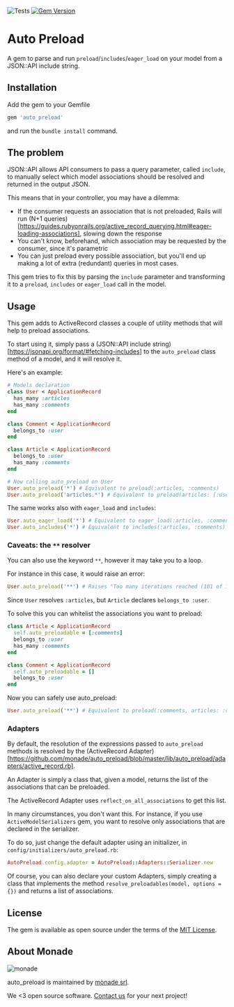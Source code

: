 ![Tests](https://github.com/monade/auto_preload/actions/workflows/test.yml/badge.svg)
[![Gem Version](https://badge.fury.io/rb/auto_preload.svg)](https://badge.fury.io/rb/auto_preload)

# Auto Preload

A gem to parse and run `preload`/`includes`/`eager_load` on your model from a JSON::API include string.

## Installation

Add the gem to your Gemfile

```ruby
gem 'auto_preload'
```

and run the `bundle install` command.

## The problem
JSON::API allows API consumers to pass a query parameter, called `include`, to manually select which model associations should be resolved and returned in the output JSON.

This means that in your controller, you may have a dilemma:
* If the consumer requests an association that is not preloaded, Rails will run (N+1 queries)[https://guides.rubyonrails.org/active_record_querying.html#eager-loading-associations], slowing down the response
* You can't know, beforehand, which association may be requested by the consumer, since it's parametric
* You can just preload every possible association, but you'll end up making a lot of extra (redundant) queries in most cases.

This gem tries to fix this by parsing the `include` parameter and transforming it to a `preload`, `includes` or `eager_load` call in the model.

## Usage
This gem adds to ActiveRecord classes a couple of utility methods that will help to preload associations.

To start using it, simply pass a (JSON::API include string)[https://jsonapi.org/format/#fetching-includes] to the `auto_preload` class method of a model, and it will resolve it.

Here's an example:
```ruby
# Models declaration
class User < ApplicationRecord
  has_many :articles
  has_many :comments
end

class Comment < ApplicationRecord
  belongs_to :user
end

class Article < ApplicationRecord
  belongs_to :user
  has_many :comments
end

# Now calling auto_preload on User
User.auto_preload('*') # Equivalent to preload(:articles, :comments)
User.auto_preload('articles.*') # Equivalent to preload(articles: [:user, :comments])
```

The same works also with `eager_load` and `includes`:
```ruby
User.auto_eager_load('*') # Equivalent to eager_load(:articles, :comments)
User.auto_includes('*') # Equivalent to includes(:articles, :comments)
```

### Caveats: the `**` resolver
You can also use the keyword `**`, however it may take you to a loop.

For instance in this case, it would raise an error:
```ruby
User.auto_preload('**') # Raises "Too many iterations reached (101 of 100)"
```
Since `User` resolves `:articles`, but `Article` declares `belongs_to :user`.

To solve this you can whitelist the associations you want to preload:
```ruby
class Article < ApplicationRecord
  self.auto_preloadable = [:comments]
  belongs_to :user
  has_many :comments
end

class Comment < ApplicationRecord
  self.auto_preloadable = []
  belongs_to :user
end
```

Now you can safely use auto_preload:
```ruby
User.auto_preload('**') # Equivalent to preload(:comments, articles: :comments)
```

### Adapters
By default, the resolution of the expressions passed to `auto_preload` methods is resolved by the (ActiveRecord Adapter)[https://github.com/monade/auto_preload/blob/master/lib/auto_preload/adapters/active_record.rb].

An Adapter is simply a class that, given a model, returns the list of the associations that can be preloaded.

The ActiveRecord Adapter uses `reflect_on_all_associations` to get this list.

In many circumstances, you don't want this. For instance, if you use `ActiveModelSerializers` gem, you want to resolve only associations that are declared in the serializer.

To do so, just change the default adapter using an initializer, in `config/initializers/auto_preload.rb`:
```ruby
AutoPreload.config.adapter = AutoPreload::Adapters::Serializer.new
```

Of course, you can also declare your custom Adapters, simply creating a class that implements the method `resolve_preloadables(model, options = {})` and returns a list of associations.

## License

The gem is available as open source under the terms of the [MIT License](https://opensource.org/licenses/MIT).

About Monade
----------------

![monade](https://monade.io/wp-content/uploads/2021/06/monadelogo.png)

auto_preload is maintained by [mònade srl](https://monade.io/en/home-en/).

We <3 open source software. [Contact us](https://monade.io/en/contact-us/) for your next project!
